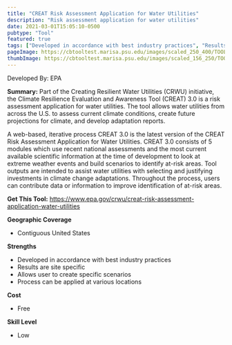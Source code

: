 ```yaml
---
title: "CREAT Risk Assessment Application for Water Utilities"
description: "Risk assessment application for water utilities"
date: 2021-03-01T15:05:10-0500
pubtype: "Tool"
featured: true
tags: ["Developed in accordance with best industry practices", "Results are site specific", "Allows user to create specific scenarios", "Process can be applied at various locations"]
pageImage: https://cbtooltest.marisa.psu.edu/images/scaled_250_400/TOOLID_8.1_ScreenCapture-1.png
thumbImage: https://cbtooltest.marisa.psu.edu/images/scaled_156_250/TOOLID_8.1_ScreenCapture-1.png
---
```

Developed By: EPA

**Summary:** Part of the Creating Resilient Water Utilities (CRWU) initiative, the Climate Resilience Evaluation and Awareness Tool (CREAT) 3.0 is a risk assessment application for water utilities. The tool allows water utilities from across the U.S. to assess current climate conditions, create future projections for climate, and develop adaptation reports.  

A web-based, iterative process CREAT 3.0 is the latest version of the CREAT Risk Assessment Application for Water Utilities. CREAT 3.0 consists of 5 modules which use recent national assessments and the most current available scientific information at the time of development to look at extreme weather events and build scenarios to identify at-risk areas. Tool outputs are intended to assist water utilities with selecting and justifying investments in climate change adaptations. Throughout the process, users can contribute data or information to improve identification of at-risk areas.

__**Get This Tool:**__ https://www.epa.gov/crwu/creat-risk-assessment-application-water-utilities

__**Geographic Coverage**__
- Contiguous United States

__**Strengths**__
-  Developed in accordance with best industry practices
-  Results are site specific
-  Allows user to create specific scenarios
-  Process can be applied at various locations

__**Cost**__
- Free

__**Skill Level**__
- Low
